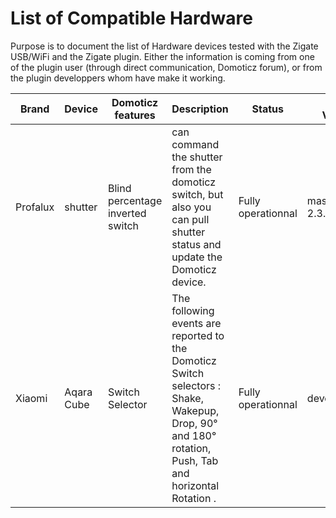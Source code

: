 # List of Compatible Hardware
Purpose is to document the list of Hardware devices tested with the Zigate USB/WiFi and the Zigate plugin.
Either the information is coming from one of the plugin user (through direct communication, Domoticz forum), or from the plugin developpers whom have make it working.


| Brand | Device | Domoticz features | Description | Status | Plugin Version |
| ----- | ------ | ----------------- | ----------- | ------ | -------------- |
| Profalux | shutter | Blind percentage inverted switch | can command the shutter from the domoticz switch, but also you can pull shutter status and update the Domoticz device. | Fully operationnal | master > 2.3.5 | 
| Xiaomi | Aqara Cube | Switch Selector | The following events are reported to the Domoticz Switch selectors : Shake, Wakepup, Drop, 90° and 180° rotation, Push, Tab and horizontal Rotation . | Fully operationnal | developement |
